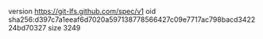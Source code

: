 version https://git-lfs.github.com/spec/v1
oid sha256:d397c7a1eeaf6d7020a597138778566427c09e7717ac798bacd342224bd70327
size 3249
